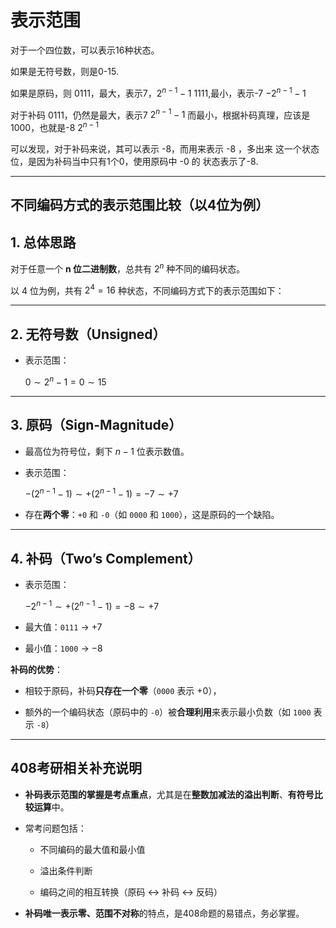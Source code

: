 # 表示范围

对于一个四位数，可以表示16种状态。

如果是无符号数，则是0-15.

如果是原码，则
0111，最大，表示7，$2^{n-1}-1$
1111,最小，表示-7 $-2^{n-1}-1$

对于补码
0111，仍然是最大，表示7 $2^{n-1}-1$
而最小，根据补码真理，应该是1000，也就是-8 $2^{n-1}$

可以发现，对于补码来说，其可以表示 -8，而用来表示 -8 ，多出来
这一个状态位，是因为补码当中只有1个0，使用原码中 -0 的
状态表示了-8.

---

## 不同编码方式的表示范围比较（以4位为例）

## 1. 总体思路

对于任意一个 **n 位二进制数**，总共有 $2^n$ 种不同的编码状态。

以 4 位为例，共有 $2^4 = 16$ 种状态，不同编码方式下的表示范围如下：

---

## 2. 无符号数（Unsigned）

- 表示范围：
    
    $0 \sim 2^n - 1 = 0 \sim 15$

---

## 3. 原码（Sign-Magnitude）

- 最高位为符号位，剩下 $n-1$ 位表示数值。
    
- 表示范围：
    
    $-\left(2^{n-1} - 1\right) \sim +\left(2^{n-1} - 1\right) = -7 \sim +7$
- 存在**两个零**：`+0` 和 `-0`（如 `0000` 和 `1000`），这是原码的一个缺陷。
    

---

## 4. 补码（Two’s Complement）

- 表示范围：
    
    $-2^{n-1} \sim +\left(2^{n-1} - 1\right) = -8 \sim +7$
- 最大值：`0111` → $+7$
    
- 最小值：`1000` → $-8$
    

**补码的优势**：

- 相较于原码，补码**只存在一个零**（`0000` 表示 +0），
    
- 额外的一个编码状态（原码中的 `-0`）被**合理利用**来表示最小负数（如 `1000` 表示 `-8`）
    

---

## 408考研相关补充说明

- **补码表示范围的掌握是考点重点**，尤其是在**整数加减法的溢出判断**、**有符号比较运算**中。
    
- 常考问题包括：
    
    - 不同编码的最大值和最小值
        
    - 溢出条件判断
        
    - 编码之间的相互转换（原码 ↔ 补码 ↔ 反码）
        
- **补码唯一表示零、范围不对称**的特点，是408命题的易错点，务必掌握。
    